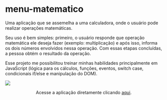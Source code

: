 # menu-matematico
Uma aplicação que se assemelha a uma calculadora, onde o usuário pode realizar operações matemáticas.

Seu uso é bem simples: primeiro, o usuário responde que operação matemática ele deseja fazer (exemplo: multiplicação) e após isso, informa os dois números envolvidos nessa operação. Com essas etapas concluídas, a pessoa obtém o resultado da operação.

Esse projeto me possibilitou treinar minhas habilidades principalmente em JavaScript (lógica para
os cálculos, funções, eventos, switch case, condicionais if/else e manipulação do DOM).

<img src="https://github.com/GabrielLima5/imagens-projetos/blob/main/images/Menu%20Matem%C3%A1tico.png">

<p align="center">Acesse a aplicação diretamente clicando <a href="https://gabriellima5.github.io/menu-matematico/">aqui</a>.</p>
